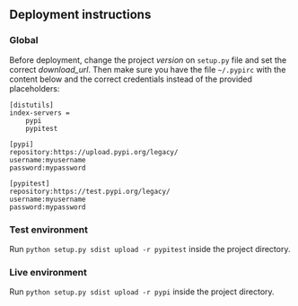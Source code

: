 ## Deployment instructions

### Global
Before deployment, change the project _version_ on `setup.py` file and set the correct _download_url_.
Then make sure you have the file `~/.pypirc` with the content below and the correct credentials instead of the provided placeholders:
```
[distutils]
index-servers =
    pypi
    pypitest

[pypi]
repository:https://upload.pypi.org/legacy/
username:myusername
password:mypassword

[pypitest]
repository:https://test.pypi.org/legacy/
username:myusername
password:mypassword
```

### Test environment
Run ```python setup.py sdist upload -r pypitest``` inside the project directory.

### Live environment
Run ```python setup.py sdist upload -r pypi``` inside the project directory.
